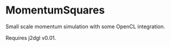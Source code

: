 # MomentumSquares
Small scale momentum simulation with some OpenCL integration.

Requires j2dgl v0.01.
